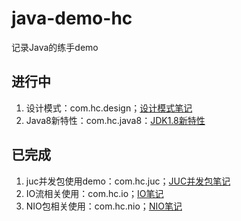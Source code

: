 # java-demo-hc
记录Java的练手demo
## 进行中
1. 设计模式：com.hc.design；[设计模式笔记](https://vivacious-beginner-65a.notion.site/330b1d40136c4bc8bad8d05e4b1f653d)
2. Java8新特性：com.hc.java8：[JDK1.8新特性](https://vivacious-beginner-65a.notion.site/JDK1-8-fe12d05ff2c1480289e383aad1ebc4c2)
## 已完成
1. juc并发包使用demo：com.hc.juc；[JUC并发包笔记](https://vivacious-beginner-65a.notion.site/JUC-d4850b8969fd497bbfe64f83a922dc0f)
2. IO流相关使用：com.hc.io；[IO笔记](https://vivacious-beginner-65a.notion.site/IO-c3aaec11b3de4a36a825f676771a1b85)
3. NIO包相关使用：com.hc.nio；[NIO笔记](https://vivacious-beginner-65a.notion.site/NIO-356cb2bea1fd4a0f9e1d9fd4581483a2)
